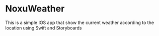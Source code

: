 # NoxuWeather

This is a simple IOS app that show the current weather according to the location using Swift and Storyboards
